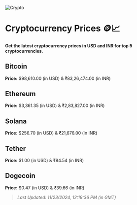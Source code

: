 
![Crypto](https://www.techguide.com.au/wp-content/uploads/2020/11/crypto3.jpeg)

# Cryptocurrency Prices 🪙📈

#### Get the latest cryptocurrency prices in USD and INR for top 5 cryptocurrencies.

## Bitcoin

**Price:** $98,610.00 (in USD) & ₹83,26,474.00 (in INR)

## Ethereum

**Price:** $3,361.35 (in USD) & ₹2,83,827.00 (in INR)

## Solana

**Price:** $256.70 (in USD) & ₹21,676.00 (in INR)

## Tether

**Price:** $1.00 (in USD) & ₹84.54 (in INR)

## Dogecoin

**Price:** $0.47 (in USD) & ₹39.66 (in INR)

> _Last Updated: 11/23/2024, 12:19:36 PM (in GMT)_
